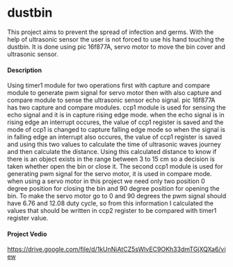 # dustbin
This project aims to prevent the spread of infection and germs. With the help of ultrasonic sensor the user is not forced to use his hand touching the dustbin. It is done using pic 16f877A, servo motor to move the bin cover and ultrasonic sensor.

#### Description
Using timer1 module for two operations first with capture and compare module to generate pwm signal for servo motor then with also capture and compare module to sense the ultrasonic sensor echo signal.
pic 16f877A has two capture and compare modules. ccp1 module is used for sensing the echo signal and it is in capture rising edge mode. when the echo signal is in rising edge an interrupt occures, the value of ccp1 register is saved and the mode of ccp1 is changed to capture falling edge mode so when the signal is in falling edge an interrupt also occures, the value of ccp1 register is saved and using this two values to calculate the time of ultrasonic waves journey and then calculate the distance. Using this calculated distance to know if there is an object exists in the range between 3 to 15 cm so a decision is taken whether open the bin or close it.
The second ccp1 module is used for generating pwm signal for the servo motor, it is used in compare mode. when using a servo motor in this project we need only two position 0 degree position for closing the bin and 90 degree position for opening the bin. To make the servo motor go to 0 and 90 degrees the pwm signal should have 6.76 and 12.08 duty cycle, so from this information I calculated the values that should be written in ccp2 register to be compared with timer1 register value.

#### Project Vedio
https://drive.google.com/file/d/1kUnNiAtCZ5sWlvEC9OKh33dmTGjXQXa6/view

